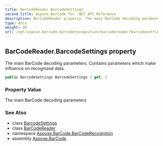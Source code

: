 ```yaml
---
title: BarCodeReader.BarcodeSettings
second_title: Aspose.BarCode for .NET API Reference
description: BarCodeReader property. The main BarCode decoding parameters. Contains parameters which make influence on recognized data
type: docs
weight: 30
url: /net/aspose.barcode.barcoderecognition/barcodereader/barcodesettings/
---
```

## BarCodeReader.BarcodeSettings property

The main BarCode decoding parameters. Contains parameters which make influence on recognized data.

```csharp
public BarcodeSettings BarcodeSettings { get; }
```

### Property Value

The main BarCode decoding parameters

### See Also

* class [BarcodeSettings](../../barcodesettings/)
* class [BarCodeReader](../)
* namespace [Aspose.BarCode.BarCodeRecognition](../../../aspose.barcode.barcoderecognition/)
* assembly [Aspose.BarCode](../../../)


